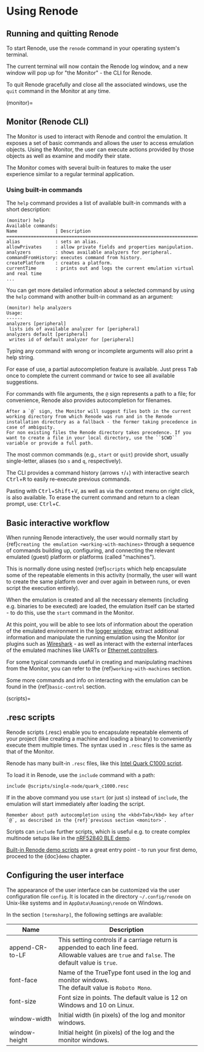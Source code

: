 # Using Renode

## Running and quitting Renode

To start Renode, use the `renode` command in your operating system's terminal.

The current terminal will now contain the Renode log window, and a new window will pop up for "the Monitor" - the CLI for Renode.

To quit Renode gracefully and close all the associated windows, use the `quit` command in the Monitor at any time.

(monitor)=

## Monitor (Renode CLI)

The Monitor is used to interact with Renode and control the emulation.
It exposes a set of basic commands and allows the user to access emulation objects.
Using the Monitor, the user can execute actions provided by those objects as well as examine and modify their state.

The Monitor comes with several built-in features to make the user experience similar to a regular terminal application.

### Using built-in commands

The `help` command provides a list of available built-in commands with a short description:

```
(monitor) help
Available commands:
Name              | Description
================================================================================
alias             : sets an alias.
allowPrivates     : allow private fields and properties manipulation.
analyzers         : shows available analyzers for peripheral.
commandFromHistory: executes command from history.
createPlatform    : creates a platform.
currentTime       : prints out and logs the current emulation virtual and real time
...
```

You can get more detailed information about a selected command by using the `help` command with another built-in command as an argument:

```
(monitor) help analyzers
Usage:
------
analyzers [peripheral]
 lists ids of available analyzer for [peripheral]
analyzers default [peripheral]
 writes id of default analyzer for [peripheral]
```

Typing any command with wrong or incomplete arguments will also print a help string.

For ease of use, a partial autocompletion feature is available.
Just press <kbd>Tab</kbd> once to complete the current command or twice to see all available suggestions.

For commands with file arguments, the `@` sign represents a path to a file; for convenience, Renode also provides autocompletion for filenames.

```{note}
After a `@` sign, the Monitor will suggest files both in the current working directory from which Renode was run and in the Renode installation directory as a fallback - the former taking precedence in case of ambiguity.
For non existing files the Renode directory takes precedence. If you want to create a file in your local directory, use the ``$CWD`` variable or provide a full path.
```

The most common commands (e.g., `start` or `quit`) provide short, usually single-letter, aliases (so `s` and `q`, respectively).

The CLI provides a command history (arrows <kbd>↑</kbd>/<kbd>↓</kbd>) with interactive search <kbd>Ctrl</kbd>+<kbd>R</kbd> to easily re-execute previous commands.

Pasting with <kbd>Ctrl</kbd>+<kbd>Shift</kbd>+<kbd>V</kbd>, as well as via the context menu on right click, is also available.
To erase the current command and return to a clean prompt, use: <kbd>Ctrl</kbd>+<kbd>C</kbd>.

## Basic interactive workflow

When running Renode interactively, the user would normally start by {ref}`creating the emulation <working-with-machines>` through a sequence of commands building up, configuring, and connecting the relevant emulated (guest) platform or platforms (called "machines").

This is normally done using nested {ref}`scripts` which help encapsulate some of the repeatable elements in this activity (normally, the user will want to create the same platform over and over again in between runs, or even script the execution entirely).

When the emulation is created and all the necessary elements (including e.g. binaries to be executed) are loaded, the emulation itself can be started - to do this, use the `start` command in the Monitor.

At this point, you will be able to see lots of information about the operation of the emulated environment in the [logger window](../basic/logger.md), extract additional information and manipulate the running emulation using the Monitor (or plugins such as [Wireshark](../networking/wireshark.md) - as well as interact with the external interfaces of the emulated machines like UARTs or [Ethernet controllers](../networking/wired.md).

For some typical commands useful in creating and manipulating machines from the Monitor, you can refer to the {ref}`working-with-machines` section.

Some more commands and info on interacting with the emulation can be found in the {ref}`basic-control` section.

(scripts)=

.resc scripts
-------------

Renode scripts (.resc) enable you to encapsulate repeatable elements of your project (like creating a machine and loading a binary) to conveniently execute them multiple times.
The syntax used in `.resc` files is the same as that of the Monitor.

Renode has many built-in `.resc` files, like this [Intel Quark C1000 script](https://github.com/renode/renode/blob/master/scripts/single-node/quark_c1000.resc).

To load it in Renode, use the ``include`` command with a path:

```
include @scripts/single-node/quark_c1000.resc
```

If in the above command you use `start` (or just `s`) instead of `include`, the emulation will start immediately after loading the script.

```{note}
Remember about path autocompletion using the <kbd>Tab</kbd> key after `@`, as described in the {ref}`previous section <monitor>`.
```

Scripts can `include` further scripts, which is useful e.g. to create complex multinode setups like in the [nRF52840 BLE demo](https://github.com/renode/renode/blob/master/scripts/multi-node/nrf52840-ble-zephyr.resc).

[Built-in Renode demo scripts](https://github.com/renode/renode/tree/master/scripts) are a great entry point - to run your first demo, proceed to the {doc}`demo` chapter.

## Configuring the user interface

The appearance of the user interface can be customized via the user configuration file `config`.
It is located in the directory `~/.config/renode` on Unix-like systems and in `AppData\Roaming\renode` on Windows.

In the section `[termsharp]`, the following settings are available:
  
| Name            | Description                                                                                                                                        |
|-----------------|----------------------------------------------------------------------------------------------------------------------------------------------------|
| append-CR-to-LF | This setting controls if a carriage return is appended to each line feed.<br>Allowable values are `true` and `false`. The default value is `true`. |
| font-face       | Name of the TrueType font used in the log and monitor windows.<br>The default value is `Roboto Mono`.                                              |
| font-size       | Font size in points. The default value is 12 on Windows and 10 on Linux.                                                                           |
| window-width    | Initial width (in pixels) of the log and monitor windows.                                                                                          |
| window-height   | Initial height (in pixels) of the log and the monitor windows.                                                                                     |
